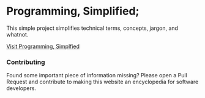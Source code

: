 # Programming, Simplified;
This simple project simplifies technical terms, concepts, jargon, and whatnot.

[Visit Programming, Simplfied](https://programming-simple.pages.dev/)

### Contributing
Found some important piece of information missing? Please open a Pull Request and contribute to making this website an encyclopedia for software developers.
